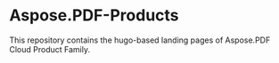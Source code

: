 # Aspose.PDF-Products
This repository contains the hugo-based landing pages of Aspose.PDF Cloud Product Family.
